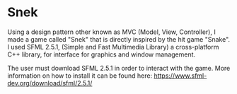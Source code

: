 # Snek
Using a design pattern other known as MVC (Model, View, Controller), I made a game called "Snek" that is directly inspired by the hit game "Snake". I used SFML 2.5.1, (Simple and Fast Multimedia Library) a cross-platform C++ library, for interface for graphics and window management. 

The user must download SFML 2.5.1 in order to interact with the game. More information on how to install it can be found here: https://www.sfml-dev.org/download/sfml/2.5.1/ 
